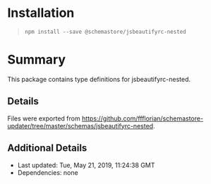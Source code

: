 # Installation
> `npm install --save @schemastore/jsbeautifyrc-nested`

# Summary
This package contains type definitions for jsbeautifyrc-nested.

## Details
Files were exported from https://github.com/ffflorian/schemastore-updater/tree/master/schemas/jsbeautifyrc-nested.

## Additional Details
* Last updated: Tue, May 21, 2019, 11:24:38 GMT
* Dependencies: none
